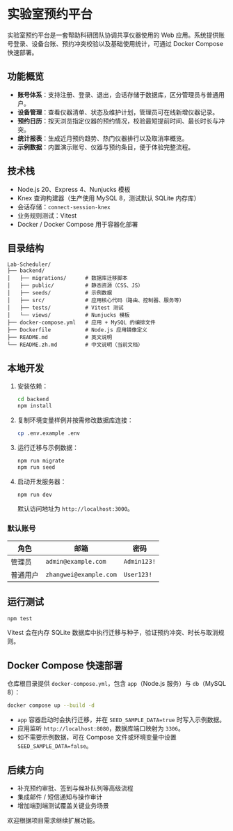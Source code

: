 # 实验室预约平台

实验室预约平台是一套帮助科研团队协调共享仪器使用的 Web 应用。系统提供账号登录、设备台账、预约冲突校验以及基础使用统计，可通过 Docker Compose 快速部署。

## 功能概览

- **账号体系**：支持注册、登录、退出，会话存储于数据库，区分管理员与普通用户。
- **设备管理**：查看仪器清单、状态及维护计划，管理员可在线新增仪器记录。
- **预约日历**：按天浏览指定仪器的预约情况，校验最短提前时间、最长时长与冲突。
- **统计报表**：生成近月预约趋势、热门仪器排行以及取消率概览。
- **示例数据**：内置演示账号、仪器与预约条目，便于体验完整流程。

## 技术栈

- Node.js 20、Express 4、Nunjucks 模板
- Knex 查询构建器（生产使用 MySQL 8，测试默认 SQLite 内存库）
- 会话存储：`connect-session-knex`
- 业务规则测试：Vitest
- Docker / Docker Compose 用于容器化部署

## 目录结构

```
Lab-Scheduler/
├── backend/
│   ├── migrations/      # 数据库迁移脚本
│   ├── public/          # 静态资源（CSS、JS）
│   ├── seeds/           # 示例数据
│   ├── src/             # 应用核心代码（路由、控制器、服务等）
│   ├── tests/           # Vitest 测试
│   └── views/           # Nunjucks 模板
├── docker-compose.yml   # 应用 + MySQL 的编排文件
├── Dockerfile           # Node.js 应用镜像定义
├── README.md            # 英文说明
└── README.zh.md         # 中文说明（当前文档）
```

## 本地开发

1. 安装依赖：
   ```bash
   cd backend
   npm install
   ```
2. 复制环境变量样例并按需修改数据库连接：
   ```bash
   cp .env.example .env
   ```
3. 运行迁移与示例数据：
   ```bash
   npm run migrate
   npm run seed
   ```
4. 启动开发服务器：
   ```bash
   npm run dev
   ```
   默认访问地址为 `http://localhost:3000`。

### 默认账号

| 角色   | 邮箱                  | 密码       |
| ------ | --------------------- | ---------- |
| 管理员 | `admin@example.com`   | `Admin123!`|
| 普通用户 | `zhangwei@example.com` | `User123!` |

## 运行测试

```bash
npm test
```
Vitest 会在内存 SQLite 数据库中执行迁移与种子，验证预约冲突、时长与取消规则。

## Docker Compose 快速部署

仓库根目录提供 `docker-compose.yml`，包含 `app`（Node.js 服务）与 `db`（MySQL 8）：

```bash
docker compose up --build -d
```

- `app` 容器启动时会执行迁移，并在 `SEED_SAMPLE_DATA=true` 时写入示例数据。
- 应用监听 `http://localhost:8080`，数据库端口映射为 `3306`。
- 如不需要示例数据，可在 Compose 文件或环境变量中设置 `SEED_SAMPLE_DATA=false`。

## 后续方向

- 补充预约审批、签到与候补队列等高级流程
- 集成邮件 / 短信通知与操作审计
- 增加端到端测试覆盖关键业务场景

欢迎根据项目需求继续扩展功能。
